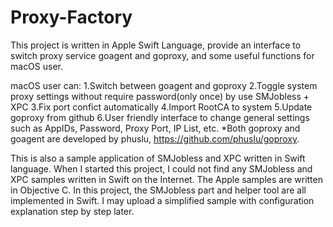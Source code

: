 # Proxy-Factory
This project is written in Apple Swift Language, provide an interface to switch proxy service goagent and goproxy, and some useful functions for macOS user. 

macOS user can:
1.Switch between goagent and goproxy
2.Toggle system proxy settings without require password(only once) by use SMJobless + XPC
3.Fix port confict automatically
4.Import RootCA to system
5.Update goproxy from github
6.User friendly interface to change general settings such as AppIDs, Password, Proxy Port, IP List, etc. 
*Both goproxy and goagent are developed by phuslu, https://github.com/phuslu/goproxy.

This is also a sample application of SMJobless and XPC written in Swift language. When I started this project, I could not find any SMJobless and XPC samples written in Swift on the Internet. The Apple samples are written in Objective C. In this project, the SMJobless part and helper tool are all implemented in Swift. I may upload a simplified sample with configuration explanation step by step later.

